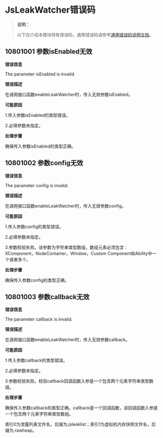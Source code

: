 # JsLeakWatcher错误码

<!--Kit: Performance Analysis Kit-->
<!--Subsystem: HiviewDFX-->
<!--Owner: @lu-tao-->
<!--Designer: @martin-duan-->
<!--Tester: @gcw_KuLfPSbe-->
<!--Adviser: @foryourself-->

> **说明：**
>
> 以下仅介绍本模块特有错误码，通用错误码请参考[通用错误码说明文档](../errorcode-universal.md)。

## 10801001  参数isEnabled无效

**错误信息**

The parameter isEnabled is invalid.

**错误描述**

在调用接口函数enableLeakWatcher时，传入无效参数isEnabled。

**可能原因**

1.传入参数isEnabled的类型错误。

2.必填参数未指定。


**处理步骤**

确保传入参数isEnabled的类型正确。

## 10801002  参数config无效

**错误信息**

The parameter config is invalid.

**错误描述**

在调用接口函数enableLeakWatcher时，传入无效参数config。

**可能原因**

1.传入参数config的类型错误。

2.必填参数未指定。

3.参数校验失败。该参数为字符串类型数组，数组元素必须包含：XComponent，NodeContainer，Window，Custom Component和Ability中一个或者多个。

**处理步骤**

确保传入参数config的类型正确。

## 10801003  参数callback无效

**错误信息**

The parameter callback is invalid.

**错误描述**

在调用接口函数enableLeakWatcher时，传入无效参数callback。

**可能原因**

1.传入参数callback的类型错误。

2.必填参数未指定。

3.参数校验失败。校验callback回调函数入参是一个包含两个元素字符串类型数组。

**处理步骤**

确保传入参数callback的类型正确。callback是一个回调函数，该回调函数入参是一个包含两个元素字符串类型数组。

索引0为泄露列表文件名，后缀为.jsleaklist；索引1为虚拟机内存快照文件名，后缀为.rawheap。

